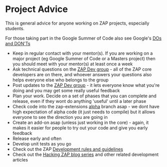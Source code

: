 # Project Advice

This is general advice for anyone working on ZAP projects, especially students.

For those taking part in the Google Summer of Code also see Google's [DOs and DON'Ts](http://google-opensource.blogspot.co.uk/2011/03/dos-and-donts-of-google-summer-of-code.html)

  * Keep in regular contact with your mentor(s). If you are working on a major project (eg Google Summer of Code or a Masters project) then you should meet with your mentor(s) at least once a week
  * Ask technical questions on the [ZAP Dev group](https://groups.google.com/group/zaproxy-develop) - all of the ZAP core developers are on there, and whoever answers your questions also helps everyone else who belongs to the group
  * Post updates to the [ZAP Dev group](https://groups.google.com/group/zaproxy-develop) - it lets everyone know what you're doing and you may get some really useful feedback
  * Plan your work. Decide on a set of phases that you can complete and release, even if they wont do anything 'useful' until a later phase
  * Check code into the zap-extensions [alpha](https://github.com/zaproxy/zap-extensions/tree/alpha) branch asap - we dont have high expectation of alpha code (it just needs to compile) but it allows everyone to see the direction you are going in
  * Create an add-on asap (unless just working in the core) - again, it makes it easier for people to try out your code and give you early feedback
  * Release early and often
  * Develop unit tests as you go
  * Check out the ZAP [Development rules and guidelines](DevGuidelines)
  * Check out the [Hacking ZAP blog series](Development) and other related development articles